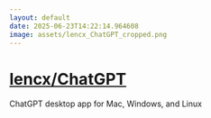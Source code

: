 ```yaml
---
layout: default
date: 2025-06-23T14:22:14.964608
image: assets/lencx_ChatGPT_cropped.png
---
```


# [lencx/ChatGPT](https://github.com/lencx/ChatGPT)

ChatGPT desktop app for Mac, Windows, and Linux
